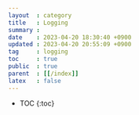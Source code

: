 ```yaml
---
layout  : category
title   : Logging
summary : 
date    : 2023-04-20 18:30:40 +0900
updated : 2023-04-20 20:55:09 +0900
tag     : logging
toc     : true
public  : true
parent  : [[/index]]
latex   : false
---
```

* TOC
  {:toc}



